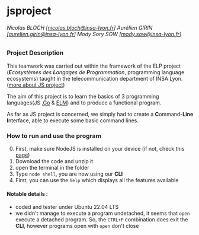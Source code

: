 # jsproject

###### _Nicolas BLOCH [nicolas.bloch@insa-lyon.fr] Aurélien GIRIN [aurelien.girin@insa-lyon.fr] Mody Sory SOW [mody.sow@insa-lyon.fr]_

### Project Description

This teamwork was carried out within the framework of the ELP project (___E___*cosystèmes des* ___L___*angages de* ___P___*rogrammation*, programming 
language ecosystems) taught in the telecommunication department of INSA Lyon. ([more about JS project](https://github.com/sfrenot/javascript/blob/master/ProjectDesc.md))


The aim of this project is to learn the basics of 3 programming languages(JS ,[Go](https://github.com/jesuisjayus/goproject "goproject") & [ELM](https://github.com/jesuisjayus/elmproject "elmproject")) and to produce a functional program.

As far as JS project is concerned, we simply had to create a **C**ommand-**Line** **I**nterface, able to execute some basic command lines.

### How to run and use the program 

0. First, make sure NodeJS is installed on your device (if not, check this [page](https://nodejs.org/en/download/))
1. Download the code and unzip it
2. open the terminal in the folder 
3. Type `node shell`, you are now using our **CLI**
4. First, you can use the `help` which displays all the features available

#### Notable details : 
* coded and tester under Ubuntu 22.04 LTS
* we didn't manage to execute a program undetached, it seems that `open` execute a detached program. So, the `CTRL+P` combination does exit the **CLI**, however programs open with `open` don't close
